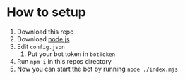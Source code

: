 # How to setup
1. Download this repo
2. Download [node.js](https://nodejs.org/en/download/)
3. Edit `config.json`
    1. Put your bot token in `botToken`
4. Run `npm i` in this repos directory
5. Now you can start the bot by running `node ./index.mjs`